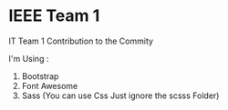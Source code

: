 # IEEE Team 1

IT Team 1 Contribution to the Commity

I'm Using :

1. Bootstrap 
2. Font Awesome
3. Sass (You can use Css Just ignore the scsss Folder)

